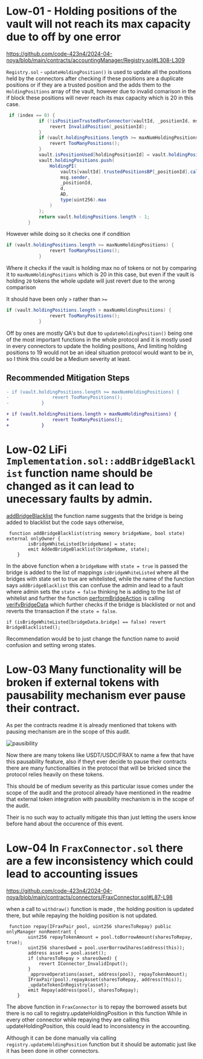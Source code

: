 # Low-01 - Holding positions of the vault will not reach its max  capacity due to off by one error

https://github.com/code-423n4/2024-04-noya/blob/main/contracts/accountingManager/Registry.sol#L308-L309

`Registry.sol`  -  `updateHoldingPosition()` is used to update all the positions held by the connectors after checking if these positions are a duplicate positions or if they are a trusted position and the adds  them to the `HoldingPositions` array of the vault, however due to invalid comarison in the if block these positions will never reach its max capacity which is 20 in this case.

```java
 if (index == 0) {
            if (!isPositionTrustedForConnector(vaultId, _positionId, msg.sender)) {
                revert InvalidPosition(_positionId);
            }
            if (vault.holdingPositions.length >= maxNumHoldingPositions) {
                revert TooManyPositions();
            }
            vault.isPositionUsed[holdingPositionId] = vault.holdingPositions.length;
            vault.holdingPositions.push(
                HoldingPI(
                    vaults[vaultId].trustedPositionsBP[_positionId].calculatorConnector,
                    msg.sender,
                    _positionId,
                    d,
                    AD,
                    type(uint256).max
                )
            );
            return vault.holdingPositions.length - 1;
        }
```

However while doing so it checks one if condition 

```java
if (vault.holdingPositions.length >= maxNumHoldingPositions) {
                revert TooManyPositions();
            }
```

Where it checks if the vault is holding max no of tokens or not by comparing it to `maxNumHoldingPositions` which is 20 in this case, but even if the vault is holding `20` tokens the whole update will just revert due to the wrong comparison

It should have been only `>` rather than `>=`
```java
if (vault.holdingPositions.length > maxNumHoldingPositions) {
                revert TooManyPositions();
            }
```

Off by ones are mostly QA's but due to `updateHoldingPosition()` being one of the most important functions in the whole protocol and it is mostly used in every connectors to update the holding positions, And limiting holding positions to 19 would not be an ideal situation protocol would want to be in, so I think this could be a Medium severity at least.

## Recommended Mitigation Steps

```diff
- if (vault.holdingPositions.length >= maxNumHoldingPositions) {
-                revert TooManyPositions();
-            }

+ if (vault.holdingPositions.length > maxNumHoldingPositions) {
+                revert TooManyPositions();
+            }
```


# Low-02 LiFi `Implementation.sol::addBridgeBlacklist` function name should be changed as it can lead to unecessary faults by admin.

[addBridgeBlacklist](https://github.com/code-423n4/2024-04-noya/blob/main/contracts/helpers/SwapHandler/Implementaions/LifiImplementation.sol#L65-L68) the function name suggests that the bridge is being added to blacklist but the code says otherwise,

```solidity
 function addBridgeBlacklist(string memory bridgeName, bool state) external onlyOwner {
        isBridgeWhiteListed[bridgeName] = state;
        emit AddedBridgeBlacklist(bridgeName, state);
    }
```
In the above function when a `bridgeName` with `state = true` is passed the bridge is added to the list of mappings `isBridgeWhiteListed` where all the bridges with state set to true are whitelisted, while the name of the function says `addBridgeBlacklist` this can confuse the admin and lead to a fault where admin sets the `state = false` thinking he is adding to the list of whitelist and further the function [performBridgeAction](https://github.com/code-423n4/2024-04-noya/blob/main/contracts/helpers/SwapHandler/Implementaions/LifiImplementation.sol#L139) is calling [verifyBridgeData](https://github.com/code-423n4/2024-04-noya/blob/main/contracts/helpers/SwapHandler/Implementaions/LifiImplementation.sol#L153) which further checks if the bridge is blacklisted or not and reverts the trransaction if the `state = false`.


```solidity
if (isBridgeWhiteListed[bridgeData.bridge] == false) revert BridgeBlacklisted();
```

Recommendation would be to just change the function name to avoid confusion and setting wrong states.

# Low-03 Many functionality will be broken if external tokens with pausability mechanism ever pause their contract.

As per the contracts readme it is already mentioned that tokens with pausing mechanism are in the scope of this audit.

![pausibility](https://github.com/0xWeb3boy/photo/assets/113019033/b0799d25-1313-47c4-bd15-9bb1b9f95972)

Now there are many tokens like USDT/USDC/FRAX to name a few that have this pausability feature, also if theyt ever decide to pause their contracts there are many functionalities in the protocol that will be bricked since the protocol relies heavily on these tokens.

This should be of medium severity as this particular issue comes under the scope of the audit and the protocol already have mentioned in the readme that external token integration with pausibility mechanism is in the scope of the audit.

Their is no such way to actually mitigate this than just letting the users know before hand about the occurence of this event.

# Low-04  In `FraxConnector.sol` there are a few inconsistency which could lead to accounting issues

https://github.com/code-423n4/2024-04-noya/blob/main/contracts/connectors/FraxConnector.sol#L87-L98

when a call to `withdraw()` function is made , the holding position is updated there, but while repaying the holding position is not updated.

```solidity
 function repay(IFraxPair pool, uint256 sharesToRepay) public onlyManager nonReentrant {
        uint256 repayTokenAmount = pool.toBorrowAmount(sharesToRepay, true);
        uint256 sharesOwed = pool.userBorrowShares(address(this));
        address asset = pool.asset();
        if (sharesToRepay > sharesOwed) {
            revert IConnector_InvalidInput();
        }
        _approveOperations(asset, address(pool), repayTokenAmount); 
        IFraxPair(pool).repayAsset(sharesToRepay, address(this));
        _updateTokenInRegistry(asset);
        emit Repay(address(pool), sharesToRepay);
    }
``` 
The above function in `FraxConnector` is to repay the borrowed assets but there is no call to registry.updateHoldingPosition in this function
While in every other connector while repaying they are calling this updateHoldingPosition, this could lead to inconsistency in the accounting.

Although it can be done manually via calling `registry.updateHoldingPosition` function but it should be automatic just like it has been done in other connectors.